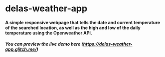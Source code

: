 # delas-weather-app
#### A simple responsive webpage that tells the date and current temperature of the searched location, as well as the high and low of the daily temperature using the Openweather API. 

##### You can preview the live demo here (https://delas-weather-app.glitch.me/)
